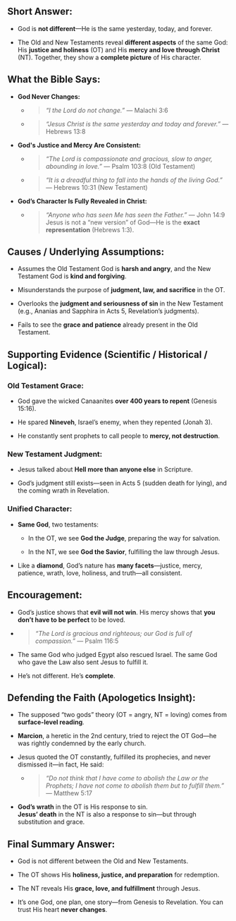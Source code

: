 ## Short Answer:

- God is **not different**—He is the same yesterday, today, and forever.
    
- The Old and New Testaments reveal **different aspects** of the same God: His **justice and holiness** (OT) and His **mercy and love through Christ** (NT). Together, they show a **complete picture** of His character.

## What the Bible Says:

- **God Never Changes:**
    
    - > _“I the Lord do not change.”_ — Malachi 3:6
        
    - > _“Jesus Christ is the same yesterday and today and forever.”_ — Hebrews 13:8
        
- **God's Justice and Mercy Are Consistent:**
    
    - > _“The Lord is compassionate and gracious, slow to anger, abounding in love.”_ — Psalm 103:8 (Old Testament)
        
    - > _“It is a dreadful thing to fall into the hands of the living God.”_ — Hebrews 10:31 (New Testament)
        
- **God’s Character Is Fully Revealed in Christ:**
    
    - > _“Anyone who has seen Me has seen the Father.”_ — John 14:9  
        > Jesus is not a “new version” of God—He is the **exact representation** (Hebrews 1:3).
        

## Causes / Underlying Assumptions:

- Assumes the Old Testament God is **harsh and angry**, and the New Testament God is **kind and forgiving**.
    
- Misunderstands the purpose of **judgment, law, and sacrifice** in the OT.
    
- Overlooks the **judgment and seriousness of sin** in the New Testament (e.g., Ananias and Sapphira in Acts 5, Revelation’s judgments).
    
- Fails to see the **grace and patience** already present in the Old Testament.

## Supporting Evidence (Scientific / Historical / Logical):

### Old Testament Grace:

- God gave the wicked Canaanites **over 400 years to repent** (Genesis 15:16).
    
- He spared **Nineveh**, Israel’s enemy, when they repented (Jonah 3).
    
- He constantly sent prophets to call people to **mercy, not destruction**.
    

### New Testament Judgment:

- Jesus talked about **Hell more than anyone else** in Scripture.
    
- God’s judgment still exists—seen in Acts 5 (sudden death for lying), and the coming wrath in Revelation.
    

### Unified Character:

- **Same God**, two testaments:
    
    - In the OT, we see **God the Judge**, preparing the way for salvation.
        
    - In the NT, we see **God the Savior**, fulfilling the law through Jesus.
        
- Like a **diamond**, God’s nature has **many facets**—justice, mercy, patience, wrath, love, holiness, and truth—all consistent.

## Encouragement:

- God’s justice shows that **evil will not win**. His mercy shows that **you don’t have to be perfect** to be loved.
    
- > _“The Lord is gracious and righteous; our God is full of compassion.”_ — Psalm 116:5
    
- The same God who judged Egypt also rescued Israel. The same God who gave the Law also sent Jesus to fulfill it.
    
- He’s not different. He’s **complete**.

## Defending the Faith (Apologetics Insight):

- The supposed “two gods” theory (OT = angry, NT = loving) comes from **surface-level reading**.
    
- **Marcion**, a heretic in the 2nd century, tried to reject the OT God—he was rightly condemned by the early church.
    
- Jesus quoted the OT constantly, fulfilled its prophecies, and never dismissed it—in fact, He said:
    
    - > _“Do not think that I have come to abolish the Law or the Prophets; I have not come to abolish them but to fulfill them.”_ — Matthew 5:17
        
- **God’s wrath** in the OT is His response to sin.  
    **Jesus’ death** in the NT is also a response to sin—but through substitution and grace.

## Final Summary Answer:

- God is not different between the Old and New Testaments.
    
- The OT shows His **holiness, justice, and preparation** for redemption.
    
- The NT reveals His **grace, love, and fulfillment** through Jesus.
    
- It’s one God, one plan, one story—from Genesis to Revelation. You can trust His heart **never changes**.